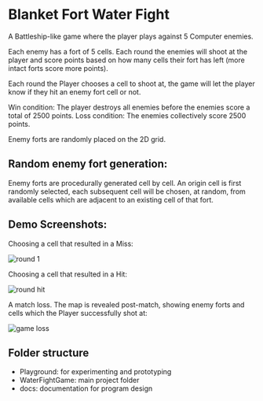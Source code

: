 # Blanket Fort Water Fight
A Battleship-like game where the player plays against 5 Computer enemies.

Each enemy has a fort of 5 cells. Each round the enemies will shoot at the player and score points based on how many cells their fort has left (more intact forts score more points).

Each round the Player chooses a cell to shoot at, the game will let the player know if they hit an enemy fort cell or not.

Win condition: The player destroys all enemies before the enemies score a total of 2500 points.
Loss condition: The enemies collectively score 2500 points.

Enemy forts are randomly placed on the 2D grid.

## Random enemy fort generation:

Enemy forts are procedurally generated cell by cell. An origin cell is first randomly selected, each subsequent cell will be chosen, at random, from available cells which are adjacent to an existing cell of that fort.

## Demo Screenshots:

Choosing a cell that resulted in a Miss:

![round 1](https://github.com/user-attachments/assets/a56d613a-0872-468d-b21e-f905d433e08b)


Choosing a cell that resulted in a Hit:

![round hit](https://github.com/user-attachments/assets/edb5606f-3526-49c4-951e-43ceb68519f7)


A match loss. The map is revealed post-match, showing enemy forts and cells which the Player successfully shot at:

![game loss](https://github.com/user-attachments/assets/eb3885bd-dd3a-487e-8c90-0d51542b6d99)

## Folder structure
* Playground: for experimenting and prototyping
* WaterFightGame: main project folder
* docs: documentation for program design
